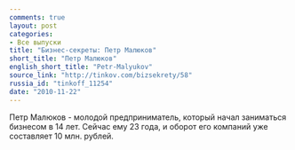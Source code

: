 ```yaml
---
comments: true
layout: post
categories:
- Все выпуски
title: "Бизнес-секреты: Петр Малюков"
short_title: "Петр Малюков"
english_short_title: "Petr-Malyukov"
source_link: "http://tinkov.com/bizsekrety/58"
russia_id: "tinkoff_11254"
date: "2010-11-22"
---
```

Петр Малюков - молодой предприниматель, который начал заниматься бизнесом в 14 лет. Сейчас ему 23 года, и оборот его компаний уже составляет 10 млн. рублей.
